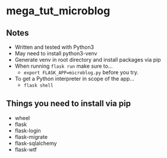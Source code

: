 # mega_tut_microblog

## Notes

  - Written and tested with Python3
  - May need to install python3-venv
  - Generate venv in root directory and install packages via pip
  - When running `flask run` make sure to...
    - `export FLASK_APP=microblog.py` before you try.
  - To get a Python interpreter in scope of the app...
    - `flask shell`

## Things you need to install via pip

  - wheel
  - flask
  - flask-login
  - flask-migrate
  - flask-sqlalchemy
  - flask-wtf
